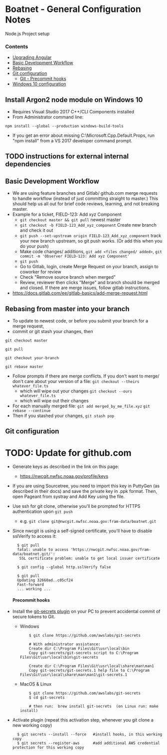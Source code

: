 # Boatnet - General Configuration Notes
Node.js Project setup

### Contents
* [Upgrading Angular](#upgrade-angular-5-to-angular-6-environment)
* [Basic Development Workflow](#basic-development-workflow)
* [Rebasing](#rebasing-from-master-into-your-branch)
* [Git configuration](#git-configuration)
  * [Git - Precommit hooks](#precommit-hooks)
* [Windows 10 configuration](#configuration-on-windows-10-node-npm-etc)

## Install Argon2 node module on Windows 10
* Requires Visual Studio 2017 C++/CLI Components installed
* From Administrator command line:
```
npm install --global --production windows-build-tools
```
* If you get an error about missing C:\Microsoft.Cpp.Default.Props, run "npm install" from a VS 2017 developer command prompt.

## TODO instructions for external internal dependencies

## Basic Development Workflow

* We are using feature branches and Gitlab/ github.com merge requests to handle workflow (instead of just committing straight to master.) This should help us all out for brief code reviews, learning, and not breaking master.
* Example for a ticket, FIELD-123: Add xyz Component
  * `git checkout master && git pull` newest master 
  * `git checkout -b FIELD-123_Add_xyz_component` Create new branch and check it out
  * `git push --set-upstream origin FIELD-123_Add_xyz_component` track your new branch upstream, so git push works. (Or add this when you do your push)
  * Make code changes/ additions, `git add <files changed/ added>`, `git commit -m 'Observer FIELD-123: Add xyz Component'`
  * `git push`
  * Go to Gitlab, login, create Merge Request on your branch, assign to coworker for review
  * Check "Remove source branch when merged"
  * Review, reviewer then clicks "Merge" and branch should be merged and closed. If there are merge issues, follow gitlab instructions.
* https://docs.gitlab.com/ee/gitlab-basics/add-merge-request.html

## Rebasing from master into your branch
* To update to newest code, or before you submit your branch for a merge request, 
* commit or git stash your changes, then

`git checkout master`

`git pull`

`git checkout your-branch`

`git rebase master`

* Follow prompts if there are merge conflicts. If you don't want to merge/ don't care about your version of a file:
`git checkout --theirs whatever_file.ts`  
  * which will wipe out your changes
`git checkout --ours whatever_file.ts`  
  * which will wipe out their changes
* For each manually merged file:
`git add merged_by_me_file.xyz`
`git rebase --continue`
* Then if you stashed your changes,
`git stash pop`


## Git configuration
# TODO: Update for github.com

* Generate keys as described in the link on this page:
  * https://nwcgit.nwfsc.noaa.gov/profile/keys
* If you are using Sourcetree, you need to import this key in PuttyGen (as described in their docs) and save the private key in .ppk format. Then, open Pageant from systray and Add Key using the file.
* Use ssh for git clone, otherwise you'll be prompted for HTTPS authentication upon `git push`
  * e.g. `git clone git@nwcgit.nwfsc.noaa.gov:fram-data/boatnet.git`
* Since nwcgit is using a self-signed certificate, you'll have to disable sslVerify to access it:

        $ git pull
        fatal: unable to access 'https://nwcgit.nwfsc.noaa.gov/fram-data/boatnet.git/':
         SSL certificate problem: unable to get local issuer certificate
        
        $ git config --global http.sslVerify false
        
        $ git pull
        Updating 32660ad..c05cf24
        Fast-forward
        ... working ...

    #### Precommit hooks
* Install the [git-secrets plugin](https://github.com/awslabs/git-secrets) on your PC to prevent accidental commit of secure tokens to Git.
  * Windows

            $ git clone https://github.com/awslabs/git-secrets
            
            # With administrator assistance:
            Create dir C:\Program Files\Git\usr\local\bin
            Copy git-secrets/git-secrets script to C:\Program Files\Git\usr\local\bin\git-secrets
            
            Create dir C:\Program Files\Git\usr\local\share\man\man1
            Copy git-secrets/git-secrets.1 help file to C:\Program Files\Git\usr\local\share\man\man1\git-secrets.1

  * MacOS & Linux

            $ git clone https://github.com/awslabs/git-secrets
            $ cd git-secrets
            
            # then run:  brew install git-secrets  (on Linux run: make install)

* Activate plugin (repeat this activation step, whenever you git clone a new working copy)

        $ git secrets --install --force   #install hooks, in this working copy
        $ git secrets --register-aws      #add additional AWS credential protection for this working copy
